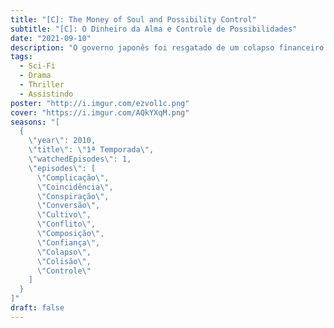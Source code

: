 ```yaml
---
title: "[C]: The Money of Soul and Possibility Control"
subtitle: "[C]: O Dinheiro da Alma e Controle de Possibilidades"
date: "2021-09-10"
description: "O governo japonês foi resgatado de um colapso financeiro. Entretanto, para os cidadãos, a vida não melhorou e o desemprego, crime, suicídio e desespero aumentam cada vez mais. Kimimaro, criado pela avó materna após o desaparecimento de seu pai e a morte de sua mãe, é bolsista cujo único sonho é evitar tudo isso e viver uma vida estável. Um dia, ele encontra um homem que lhe oferece uma grande quantia de dinheiro, se, ele concordar em pagar de volta. A partir de então seu destino é radicalmente alterado como ele é arrastado para um mundo misterioso conhecido como \"Distrito Financeiro\"."
tags:
  - Sci-Fi
  - Drama
  - Thriller
  - Assistindo
poster: "http://i.imgur.com/ezvol1c.png"
cover: "https://i.imgur.com/AQkYXqM.png"
seasons: "[
  {
    \"year\": 2010,
    \"title\": \"1ª Temporada\",
    \"watchedEpisodes\": 1,
    \"episodes\": [
      \"Complicação\",
      \"Coincidência\",
      \"Conspiração\",
      \"Conversão\",
      \"Cultivo\",
      \"Conflito\",
      \"Composição\",
      \"Confiança\",
      \"Colapso\",
      \"Colisão\",
      \"Controle\"
    ]
  }
]"
draft: false
---
```

